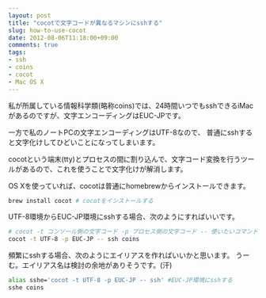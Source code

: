 ```yaml
---
layout: post
title: "cocotで文字コードが異なるマシンにsshする"
slug: how-to-use-cocot
date: 2012-08-06T11:18:00+09:00
comments: true
tags:
- ssh
- coins
- cocot
- Mac OS X
---
```


私が所属している情報科学類(略称coins)では、24時間いつでもsshできるiMacがあるのですが、文字エンコーディングはEUC-JPです。

一方で私のノートPCの文字エンコーディングはUTF-8なので、
普通にsshすると文字化けしてひどいことになってしまいます。

cocotという端末(tty)とプロセスの間に割り込んで、文字コード変換を行うツールがあるので、これを使うことで文字化けが解消します。

OS Xを使っていれば、cocotは普通にhomebrewからインストールできます。

```bash
brew install cocot # cocotをインストールする
```

UTF-8環境からEUC-JP環境にsshする場合、次のようにすればいいです。

```bash
# cocot -t コンソール側の文字コード -p プロセス側の文字コード -- 使いたいコマンド
cocot -t UTF-8 -p EUC-JP -- ssh coins
```

頻繁にsshする場合、次のようにエイリアスを作ればいいかと思います。
うーむ。エイリアス名は検討の余地がありそうです。(汗)

```bash
alias sshe='cocot -t UTF-8 -p EUC-JP -- ssh' #EUC-JP環境にsshする
sshe coins
```
